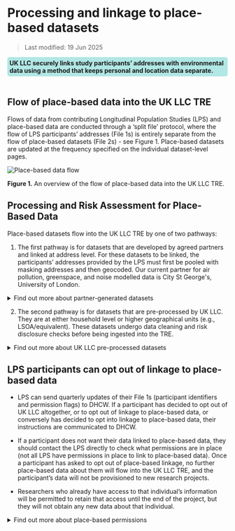 # Processing and linkage to place-based datasets 

>Last modified: 19 Jun 2025


<div style="background-color: rgba(0, 178, 169, 0.3); padding: 5px; border-radius: 5px;"><strong>UK LLC securely links study participants’ addresses with environmental data using a method that keeps personal and location data separate.</strong></div>  
<br>

## Flow of place-based data into the UK LLC TRE 

Flows of data from contributing Longitudinal Population Studies (LPS) and place-based data are conducted through a ‘split file’ protocol, where the flow of LPS participants’ addresses (File 1s) is entirely separate from the flow of place-based datasets (File 2s) - see Figure 1. Place-based datasets are updated at the frequency specified on the individual dataset-level pages.


![Place-based data flow](Place-based_data_flow.png)


**Figure 1.** An overview of the flow of place-based data into the UK LLC TRE.

## Processing and Risk Assessment for Place-Based Data
Place-based datasets flow into the UK LLC TRE by one of two pathways:

1. The first pathway is for datasets that are developed by agreed partners and linked at address level. For these datasets to be linked, the participants’ addresses provided by the LPS must first be pooled with masking addresses and then geocoded. Our current partner for air pollution, greenspace, and noise modelled data is City St George's, University of London.

<details>
<summary>Find out more about partner-generated datasets</summary>

- We ask each LPS to send address data to our Trusted Third Party, NHS Digital Health and Care Wales (DHCW), along with the permission flags that indicate LPS/participant approvals for place-based linkages.

- Our TRE, provided by SeRP UK, is introducing new functionality to enable DHCW to clean and geocode address data. DHCW uses specialist linkage software to match LPS addresses to a clean master file of all addresses. This happens entirely within DHCW and is carried out by DHCW staff who already hold the address data.

- This geocoding process produces cleaned UPRN (property ID), postcodes, and LSOAs/equivalent (area IDs). It also produces coordinate equivalents (either the central point of the property or the central point of the postcode or LSOA). This is linked to encrypted versions of the participant ID included in File 1s.

- DHCW will pool all (current and historical) address data at the appropriate resolution* for the task from all LPS (subject to permissions). This will generate a file including only an encrypted version of the participant ID and the address; it will not include any other identifiers or data. This will be filtered to exclude participants who have objected to this use of their data (as indicated in the File 1 permission flags).

- *"Appropriate resolution" means we will send the least granular data needed to undertake the linkage, e.g., if a place-based linkage is based on LSOA, then we would only send LSOA, not full address.

- UK LLC will generate a list of 'masking' addresses — these are real addresses (UPRNs, LSOA, coordinates) sampled from across the UK, and are purposefully sampled to replicate LPS sample distributions (e.g., oversampling in Bristol and Bradford) and sampled for high-risk identifiability geographies (e.g., every inhabited UK island has masking addresses sampled to mitigate for outlier participants). UK LLC sends these to DHCW, who add them to the pooled address data at a 1:3 case:control ratio. DHCW generates new randomised encrypted participant IDs for these masking cases.

- DHCW sends the pooled and masked addresses to agreed partners to add the geocoding data.

- The place-based modeller assigns the environmental exposure estimate to the full list of pooled and masking addresses. The resulting file has the address removed, leaving only the encrypted participant ID and environmental exposure. Disclosure risk assessment is undertaken to ensure that the exposure data is not a proxy ID for a real-world location (i.e., it cannot be used as a look-up to identify participants in online databases).

- This is sent as a File 2 into SeRP. SeRP uses an ID mapping file generated by DHCW to map the encrypted participant ID used by the place-based modeller to the encrypted participant ID used in UK LLC. The resulting file of UK LLC ID + environmental exposure is deposited in the UK LLC TRE.

- UK LLC can then identify and remove the masking cases because the ID of the masking case does not match any real encrypted participant ID in UK LLC.

- Additional disclosure control and QC checks are made. The data are then added to the UK LLC database, documented, and made available for research.

</details>

2. The second pathway is for datasets that are pre-processed by UK LLC. They are at either household level or higher geographical units (e.g., LSOA/equivalent). These datasets undergo data cleaning and risk disclosure checks before being ingested into the TRE.

<details>
<summary>Find out more about UK LLC pre-processed datasets</summary>

The place-based datasets that UK LLC has pre-processed are either open sources or obtained through data sharing agreements with third parties.

Disclosure risk assessment is undertaken to ensure that the exposure data is not a proxy ID for a real-world location (i.e., it cannot be used as a look-up to identify participants in online databases). Data transformation is conducted to reduce risk while still maintaining utility.

If the geographic unit of the dataset is LSOA/equivalent or higher, the datasets can be sent as File 2s directly into SeRP. The geographic unit is encrypted and can then be linked to the encrypted geographical unit assigned to participants in the TRE.

If the geographic unit of the dataset is UPRN level, the datasets are sent to DHCW and processed in the same way as ‘partner-generated datasets’. For more information, please see the associated dropdown.

</details>

## LPS participants can opt out of linkage to place-based data

* LPS can send quarterly updates of their File 1s (participant identifiers and permission flags) to DHCW. If a participant has decided to opt out of UK LLC altogether, or to opt out of linkage to place-based data, or conversely has decided to opt into linkage to place-based data, their instructions are communicated to DHCW. 

* If a participant does not want their data linked to place-based data, they should contact the LPS directly to check what permissions are in place (not all LPS have permissions in place to link to place-based data). Once a participant has asked to opt out of place-based linkage, no further place-based data about them will flow into the UK LLC TRE, and the participant’s data will not be provisioned to new research projects. 

* Researchers who already have access to that individual’s information will be permitted to retain that access until the end of the project, but they will not obtain any new data about that individual.

<details>
<summary>Find out more about place-based permissions</summary>

UK LLC has four different place-based permission flags that are specified by each LPS in their File 1s sent to DHCW. These include flags specifying if the LPS approves:

a. `Geocoding_Permission`: address data can be geocoded to property or postcode level.

b. `Small_Area_Permission`: place-based information can be linked using encrypted LSOA and higher-level indicators originating from linked sources.

c. `Environment_Permission`: UK LLC can link different sources of natural and built environment data, subject to prior notification to individual LPS.

d. `Property_Level_Permission`: UK LLC can generally link different sources of property-level data, subject to prior notification to each LPS.

**Example permissions for specific datasets:**

- **Air pollution**: flags A, C, D. The place-based modeller geocodes the addresses and then allocates nationally modelled spatial exposure estimates.

- **Energy Performance Certificates**: flags A, C, D. UK LLC derives Unique Property Reference Numbers (UPRNs) from addresses and links to property-level certificates.

- **Access to Healthy Assets and Hazards**: flags B, C. This dataset is at LSOA level and relates to the natural and built environment. UK LLC can derive LSOA from routine NHS records if the appropriate permissions are in place.

- **Index of Multiple Deprivation, Urban/Rural, Population Density**: flags B, C. This dataset is at LSOA level/equivalent, which can be derived from routine NHS records and relates to the environment.

- **Live Births**: flag B. This dataset is at Local Authority level, which can be derived from routine NHS records.

</details>


